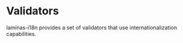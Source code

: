 # Validators

laminas-i18n provides a set of validators that use internationalization
capabilities.
